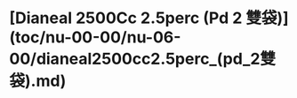 # \[Dianeal 2500Cc 2.5perc  \(Pd 2 雙袋\)\]\(toc/nu-00-00/nu-06-00/dianeal2500cc2.5perc\_\(pd\_2雙袋\).md\)

